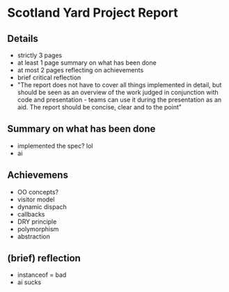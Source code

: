 Scotland Yard Project Report
====

## Details

- strictly 3 pages
- at least 1 page summary on what has been done
- at most 2 pages reflecting on achievements
- brief critical reflection
- "The report does not have to cover all things implemented in detail, but should be seen as an overview of the work judged in conjunction with code and presentation - teams can use it during the presentation as an aid. The report should be concise, clear and to the point"

## Summary on what has been done

- implemented the spec? lol
- ai

## Achievemens

- OO concepts?
- visitor model
- dynamic dispach
- callbacks
- DRY principle
- polymorphism
- abstraction

## (brief) reflection

- instanceof = bad
- ai sucks